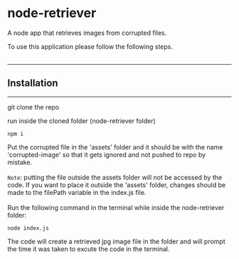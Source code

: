 # node-retriever

A node app that retrieves images from corrupted files.

To use this application please follow the following steps.
<br/>
<br/>

---

## Installation

---

git clone the repo

run inside the cloned folder (node-retriever folder)

```
npm i
```

Put the corrupted file in the 'assets' folder and it should be with the name 'corrupted-image' so that it gets ignored and not pushed to repo by mistake.
<br/>
<br/>
`Note`: putting the file outside the assets folder will not be accessed by the code. If you want to place it outside the 'assets' folder, changes should be made to the filePath variable in the index.js file.
<br/>
<br/>
Run the following command in the terminal while inside the node-retriever folder:

```
node index.js
```

The code will create a retrieved jpg image file in the folder and will prompt the time it was taken to excute the code in the terminal.
